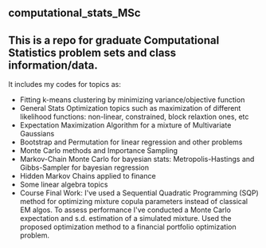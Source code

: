 ## computational_stats_MSc
## This is a repo for graduate Computational Statistics problem sets and class information/data. 

It includes my codes for topics as:
- Fitting k-means clustering by minimizing variance/objective function
- General Stats Optimization topics such as maximization of different likelihood functions: non-linear, constrained, block relaxtion ones, etc
- Expectation Maximization Algorithm for a mixture of Multivariate Gaussians
- Bootstrap and Permutation for linear regression and other problems 
- Monte Carlo methods and Importance Sampling
- Markov-Chain Monte Carlo for bayesian stats: Metropolis-Hastings and Gibbs-Sampler for bayesian regression
- Hidden Markov Chains applied to finance 
- Some linear algebra topics
- Course Final Work: I've used a Sequential Quadratic Programming (SQP) method for optimizing mixture copula parameters instead of classical EM algos. To assess performance I've conducted a Monte Carlo expectation and s.d. estimation of a simulated mixture. Used the proposed optimization method to a financial portfolio optimization problem. 


